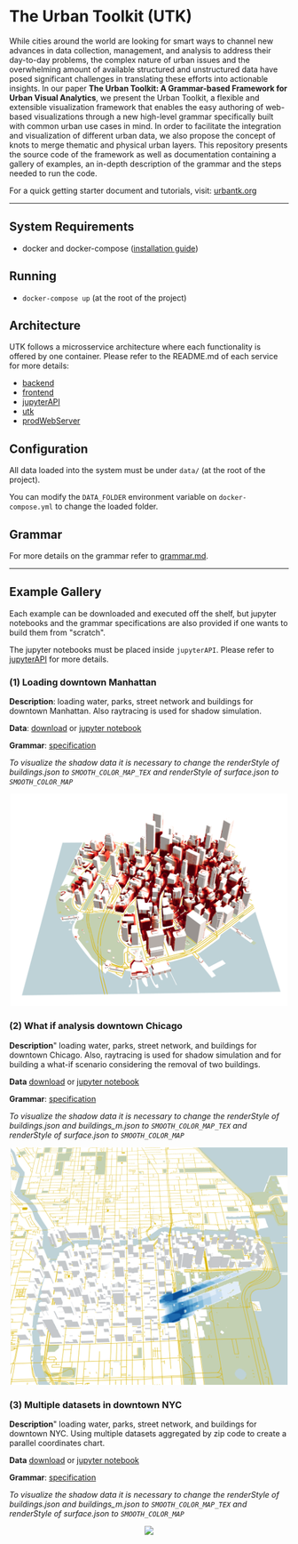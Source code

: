 # The Urban Toolkit (UTK)

While cities around the world are looking for smart ways to channel new advances in data collection, management, and
analysis to address their day-to-day problems, the complex nature of urban issues and the overwhelming amount of available structured
and unstructured data have posed significant challenges in translating these efforts into actionable insights. In our paper **The Urban Toolkit: A Grammar-based Framework for
Urban Visual Analytics**, we present the Urban Toolkit, a flexible and extensible visualization framework that enables the easy authoring of web-based visualizations
through a new high-level grammar specifically built with common urban use cases in mind. In order to facilitate the integration and
visualization of different urban data, we also propose the concept of knots to merge thematic and physical urban layers. This repository presents the source
code of the framework as well as documentation containing a gallery of examples, an in-depth description of the grammar and the steps needed to run the code.

For a quick getting starter document and tutorials, visit: [urbantk.org](http://urbantk.org)

---

## System Requirements

- docker and docker-compose ([installation guide](https://www.docker.com/get-started/))

## Running

- `docker-compose up` (at the root of the project)

## Architecture

UTK follows a microsservice architecture where each functionality is offered by one container. Please refer to the README.md of each service for more details:

- [backend](https://github.com/urban-toolkit/urbantk/blob/master/services/backend/README.md)
- [frontend](https://github.com/urban-toolkit/urbantk/blob/master/services/frontend/README.md)
- [jupyterAPI](https://github.com/urban-toolkit/urbantk/blob/master/services/jupyterAPI/README.md)
- [utk](https://github.com/urban-toolkit/urbantk/blob/master/services/utk/README.md)
- [prodWebServer](https://github.com/urban-toolkit/urbantk/blob/master/services/prodWebServer/README.md)

## Configuration

All data loaded into the system must be under `data/` (at the root of the project).  

You can modify the `DATA_FOLDER` environment variable on `docker-compose.yml` to change the loaded folder.  

## Grammar

For more details on the grammar refer to [grammar.md](https://github.com/urban-toolkit/urbantk/blob/master/grammar.md).

---

## Example Gallery

Each example can be downloaded and executed off the shelf, but jupyter notebooks and the grammar specifications are also provided if one wants to build them from "scratch".

The jupyter notebooks must be placed inside `jupyterAPI`. Please refer to [jupyterAPI](https://github.com/urban-toolkit/urbantk/blob/master/services/jupyterAPI/README.md) for more details.

### (1) Loading downtown Manhattan

**Description**: loading water, parks, street network and buildings for downtown Manhattan. Also raytracing is used for shadow simulation.

**Data**: [download](https://drive.google.com/drive/folders/13PlCVp_k464Xygp4kGsp_ZactGP91KJH?usp=share_link) or [jupyter notebook](https://github.com/urban-toolkit/urbantk-react-ts/tree/master/examples/downtown_manhattan/data.ipynb)

**Grammar**: [specification](https://github.com/urban-toolkit/urbantk-react-ts/tree/master/examples/downtown_manhattan/grammar.json)

*To visualize the shadow data it is necessary to change the renderStyle of buildings.json to ```SMOOTH_COLOR_MAP_TEX``` and renderStyle of surface.json to ```SMOOTH_COLOR_MAP```*

<p align="center">
    <img src="./images/example_downtown_manhattan.png"  width="500">
</p>

### (2) What if analysis downtown Chicago

**Description**" loading water, parks, street network, and buildings for downtown Chicago. Also, raytracing is used for shadow simulation and for building a what-if scenario considering the removal of two buildings.

**Data** [download](https://drive.google.com/drive/folders/1E8ItW4VO_SParQwc-AJuIQ2Y3-ffdqV_?usp=share_link) or [jupyter notebook](https://github.com/urban-toolkit/urbantk-react-ts/tree/master/examples/whatif_downtown_chicago/data.ipynb)

**Grammar**: [specification](https://github.com/urban-toolkit/urbantk-react-ts/tree/master/examples/whatif_downtown_chicago/grammar.json)

*To visualize the shadow data it is necessary to change the renderStyle of buildings.json and buildings_m.json to ```SMOOTH_COLOR_MAP_TEX``` and renderStyle of surface.json to ```SMOOTH_COLOR_MAP```*

<p align="center">
    <img src="./images/example_whatif_downtown_chicago.png"  width="500">
</p>

### (3) Multiple datasets in downtown NYC

**Description**" loading water, parks, street network, and buildings for downtown NYC. Using multiple datasets aggregated by zip code to create a parallel coordinates chart.

**Data** [download](https://drive.google.com/drive/folders/179RYmhPGNvd_kiLLg6AWIM-5wVciyLGr?usp=sharing) or [jupyter notebook](https://github.com/urban-toolkit/urbantk-react-ts/tree/master/examples/whatif_downtown_chicago/data.ipynb)

**Grammar**: [specification](https://github.com/urban-toolkit/urbantk-react-ts/tree/master/examples/whatif_downtown_chicago/grammar.json)

*To visualize the shadow data it is necessary to change the renderStyle of buildings.json and buildings_m.json to ```SMOOTH_COLOR_MAP_TEX``` and renderStyle of surface.json to ```SMOOTH_COLOR_MAP```*

<p align="center">
    <img src="./images/parallel_coordinates.png"  width="500">
</p>
